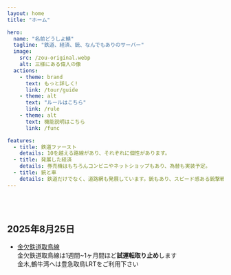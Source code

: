 ```yaml
---
layout: home
title: "ホーム"

hero:
  name: "名前どうしよ鯖"
  tagline: "鉄道、経済、銃、なんでもありのサーバー"
  image:
    src: /zou-original.webp
    alt: 三様にある偉人の像
  actions:
    - theme: brand
      text: もっと詳しく!
      link: /tour/guide
    - theme: alt
      text: "ルールはこちら"
      link: /rule
    - theme: alt
      text: 機能説明はこちら
      link: /func

features:
  - title: 鉄道ファースト
    details: 10を越える路線があり、それぞれに個性があります。
  - title: 発展した経済
    details: 券売機はもちろんコンビニやネットショップもあり、為替も実装予定。
  - title: 銃と車
    details: 鉄道だけでなく、道路網も発展しています。銃もあり、スピード感ある銃撃戦が楽しめます。
---
```


<br>
<br>

<SokuhoSlider />

## 2025年8月25日
- [金欠鉄道取鳥線](/company/kinketsuHG/kinketsu/line/tottorisen.md)  
金欠鉄道取鳥線は1週間~1ヶ月間ほど**試運転取り止め**します  
金木,鶴牛湾へは豊急取鳥LRTをご利用下さい